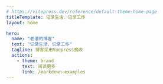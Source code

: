 ```yaml
---
# https://vitepress.dev/reference/default-theme-home-page
titleTemplate: 记录生活、记录工作
layout: home

hero:
  name: "老潘的博客"
  text: "记录生活、记录工作"
  tagline: 博客采用Vuepress魔改
  actions:
    - theme: brand
      text: 阅读更多
      link: /markdown-examples
---
```


<script setup>
import Archives from './components/Archives.vue';
</script>
<Archives></Archives>


